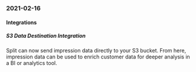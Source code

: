 ### 2021-02-16
#### Integrations
##### S3 Data Destination Integration
Split can now send impression data directly to your S3 bucket. From here, impression data can be used to enrich customer data for deeper analysis in a BI or analytics tool.
